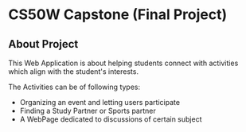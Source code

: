 # CS50W Capstone (Final Project)

## About Project

This Web Application is about helping students connect with activities which align with the student's interests.

The Activities can be of following types:

* Organizing an event and letting users participate 
* Finding a Study Partner or Sports partner
* A WebPage dedicated to discussions of certain subject 

